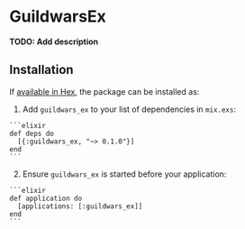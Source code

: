 # GuildwarsEx

**TODO: Add description**

## Installation

If [available in Hex](https://hex.pm/docs/publish), the package can be installed as:

  1. Add `guildwars_ex` to your list of dependencies in `mix.exs`:

    ```elixir
    def deps do
      [{:guildwars_ex, "~> 0.1.0"}]
    end
    ```

  2. Ensure `guildwars_ex` is started before your application:

    ```elixir
    def application do
      [applications: [:guildwars_ex]]
    end
    ```

